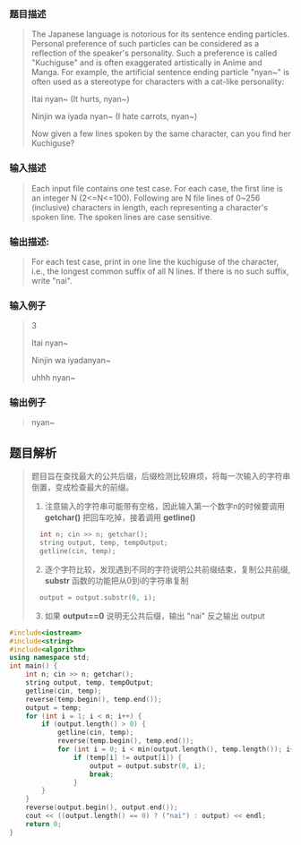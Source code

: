 ### 题目描述

> The Japanese language is notorious for its sentence ending particles. Personal preference of such particles can be considered as a reflection of the speaker's personality. Such a preference is called "Kuchiguse" and is often exaggerated artistically in Anime and Manga. For example, the artificial sentence ending particle "nyan~" is often used as a stereotype for characters with a cat-like personality:
>
>Itai nyan~ (It hurts, nyan~)
>
>Ninjin wa iyada nyan~ (I hate carrots, nyan~)
>
>Now given a few lines spoken by the same character, can you find her Kuchiguse?

### 输入描述

> Each input file contains one test case. For each case, the first line is an integer N (2<=N<=100). Following are N file lines of 0~256 (inclusive) characters in length, each representing a character's spoken line. The spoken lines are case sensitive.

### 输出描述:
> For each test case, print in one line the kuchiguse of the character, i.e., the longest common suffix of all N lines. If there is no such suffix, write "nai".

### 输入例子
>3
>
>Itai nyan~
>
>Ninjin wa iyadanyan~
>
>uhhh nyan~

### 输出例子
>nyan~

## 题目解析
>题目旨在查找最大的公共后缀，后缀检测比较麻烦，将每一次输入的字符串倒置，变成检查最大的前缀。
> 1. 注意输入的字符串可能带有空格，因此输入第一个数字n的时候要调用 **getchar()** 把回车吃掉，接着调用 **getline()**
>```C++
>   int n; cin >> n; getchar();
>   string output, temp, tempOutput;
>   getline(cin, temp);
>   ```
> 2. 逐个字符比较，发现遇到不同的字符说明公共前缀结束，复制公共前缀, **substr** 函数的功能把从0到i的字符串复制
>```C++
>   output = output.substr(0, i);
>```
> 3. 如果 **output==0** 说明无公共后缀，输出 "nai" 反之输出 output
```C++
#include<iostream>
#include<string>
#include<algorithm>
using namespace std;
int main() {
	int n; cin >> n; getchar();
	string output, temp, tempOutput;
	getline(cin, temp);
	reverse(temp.begin(), temp.end());
	output = temp;
	for (int i = 1; i < n; i++) {
		if (output.length() > 0) {
			getline(cin, temp);
			reverse(temp.begin(), temp.end());
			for (int i = 0; i < min(output.length(), temp.length()); i++){}
				if (temp[i] != output[i]) {
					output = output.substr(0, i);
					break;
				}
		}
	}
	reverse(output.begin(), output.end());
	cout << ((output.length() == 0) ? ("nai") : output) << endl;
	return 0;
}
```